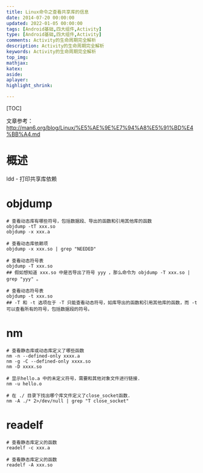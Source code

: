```yaml
---
title: Linux命令之查看共享库的信息
date: 2014-07-20 00:00:00
updated: 2022-01-05 00:00:00
tags: [Android基础,四大组件,Activity]
type: [Android基础,四大组件,Activity]
comments: Activity的生命周期完全解析
description: Activity的生命周期完全解析
keywords: Activity的生命周期完全解析
top_img:
mathjax:
katex:
aside:
aplayer:
highlight_shrink:

---
```


[TOC]

文章参考：http://man6.org/blog/Linux/%E5%AE%9E%E7%94%A8%E5%91%BD%E4%BB%A4.md

# 概述

ldd - 打印共享库依赖



# **objdump**

```shell
# 查看动态库有哪些符号，包括数据段、导出的函数和引用其他库的函数
objdump -tT xxx.so
objdump -x xxx.a

# 查看动态库依赖项
objdump -x xxx.so | grep "NEEDED" 

# 查看动态符号表
objdump -T xxx.so
## 假如想知道 xxx.so 中是否导出了符号 yyy ，那么命令为 objdump -T xxx.so | grep "yyy" 。

# 查看动态符号表
objdump -t xxx.so
## -T 和 -t 选项在于 -T 只能查看动态符号，如库导出的函数和引用其他库的函数，而 -t 可以查看所有的符号，包括数据段的符号。
```



# **nm**

```shell
# 查看静态库或动态库定义了哪些函数
nm -n --defined-only xxxx.a
nm -g -C --defined-only xxxx.so
nm -D xxxx.so

# 显示hello.a 中的未定义符号，需要和其他对象文件进行链接.
nm -u hello.o

# 在 ./ 目录下找出哪个库文件定义了close_socket函数. 
nm -A ./* 2>/dev/null | grep "T close_socket"
```



# **readelf**

```shell
# 查看静态库定义的函数
readelf -c xxx.a

# 查看静态库定义的函数
readelf -A xxx.so 
```

